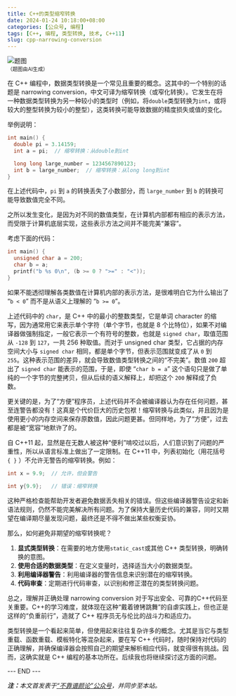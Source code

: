 ```yaml
---
title: C++的类型缩窄转换
date: 2024-01-24 10:18:00+08:00
categories: [公众号, 编程]
tags: [C++, 编程, 类型转换, 技术, C++11]
slug: cpp-narrowing-conversion
---
```


<div class="p-3 text-center">
  <img class="img-fluid" src="/uploads/2024/0124/01.png" alt="题图" style="max-width:640px">
  <div><small>（题图由AI生成）</small></div>
</div>

在 C++ 编程中，数据类型转换是一个常见且重要的概念。这其中的一个特别的话题是 narrowing conversion，中文可译为缩窄转换（或窄化转换）。它发生在将一种数据类型转换为另一种较小的类型时（例如，将`double`类型转换为`int`，或将较大的整型转换为较小的整型），这类转换可能导致数据的精度损失或值的变化。

举例说明：

```cpp
int main() {
  double pi = 3.14159;
  int a = pi;  // 缩窄转换：从double到int

  long long large_number = 1234567890123;
  int b = large_number;  // 缩窄转换：从long long到int
}
```

在上述代码中，`pi` 到 `a` 的转换丢失了小数部分，而 `large_number` 到 `b` 的转换可能导致数值完全不同。

之所以发生变化，是因为对不同的数值类型，在计算机内部都有相应的表示方法，而受限于计算机底层实现，这些表示方法之间并不能完美“兼容”。

考虑下面的代码：

```cpp
int main() {
  unsigned char a = 200;
  char b = a;
  printf("b %s 0\n", (b >= 0 ? ">=" : "<"));
}
```

如果不能透彻理解各类数值在计算机内部的表示方法，是很难明白它为什么输出了 “`b < 0`” 而不是从语义上理解的 “`b >= 0`”。

上述代码中的 `char`，是 C++ 中的最小的整数类型，它是单词 character 的缩写，因为通常用它来表示单个字符（单个字节，也就是 8 个比特位），如果不对编译器做强制指定，一般它表示一个有符号的整数，也就是 `signed char`，取值范围从 `-128` 到 `127`，一共 256 种取值。而对于 unsigned char 类型，它占据的内存空间大小与 `signed char` 相同，都是单个字节，但表示范围就变成了从 `0` 到 `255`。这种表示范围的差异，就会导致数值类型转换之间的“不完美”。数值 `200` 超出了 `signed char` 能表示的范围，于是，即使 “`char b = a`” 这个语句只是做了单纯的一个字节的完整拷贝，但从后续的语义解释上，却把这个 `200` 解释成了负数。

更关键的是，为了“方便”程序员，上述代码并不会被编译器认为存在任何问题，甚至连警告都没有！这真是个代价巨大的历史包袱！缩窄转换与此类似，并且因为是使用更小的内存空间来保存原数值，因此问题更甚。但同样地，为了“方便”，过去都是被“宽容”地默许了的。

自 C++11 起，显然是在无数人被这种“便利”啃咬过以后，人们意识到了问题的严重性，所以从语言标准上做出了一定限制。在 C++11 中，列表初始化（用花括号 `{ }` ）不允许无警告的缩窄转换。例如：

```cpp
int x = 9.9;  // 允许，但会警告

int y{9.9};   // 错误：缩窄转换
```

这种严格检查能帮助开发者避免数据丢失相关的错误。但这些编译器警告设定和新语法规则，仍然不能完美解决所有问题。为了保持大量历史代码的兼容，同时又期望在编译期尽量发现问题，最终还是不得不做出某些权衡妥协。

那么，如何避免非期望的缩窄转换呢？

1. **显式类型转换**：在需要的地方使用`static_cast`或其他 C++ 类型转换，明确转换的意图。
2. **使用合适的数据类型**：在定义变量时，选择适当大小的数据类型。
3. **利用编译器警告**：利用编译器的警告信息来识别潜在的缩窄转换。
4. **代码审查**：定期进行代码审查，以识别和修正潜在的类型转换问题。

总之，理解并正确处理 narrowing conversion 对于写出安全、可靠的C++代码至关重要。C++的学习难度，就体现在这种“戴着镣铐跳舞”的自虐实践上，但也正是这样的“负重前行”，造就了 C++ 程序员无与伦比的战斗力和适应力。

类型转换是一个看起来简单，但使用起来往往复杂许多的概念。尤其是当它与类型重载、函数重载、模板特化等混杂起来，要在写 C++ 代码时，随时保持对代码的正确理解，并确保编译器会按照自己的期望来解析相应代码，就变得很有挑战。因而，这确实就是 C++ 编程的基本功所在。后续我也将继续探讨这方面的问题。

<div class="p-5 text-center">--- END ---</div>

<i><b>注：</b>本文首发表于[“不靠谱颜论”公众号](https://mp.weixin.qq.com/s/Gjfi8TC1Y6dfuj6AFVbV4A)，并同步至本站。</i>
